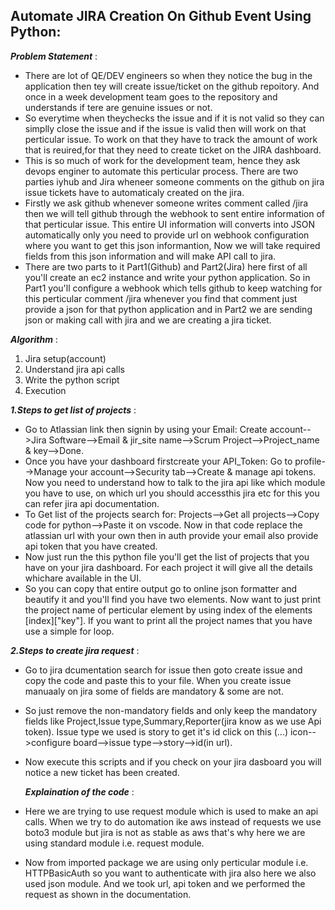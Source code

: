 ## Automate JIRA Creation On Github Event Using Python:

***Problem Statement*** :
- There are lot of QE/DEV engineers so when they notice the bug in the application then tey will create issue/ticket on the github repoitory. And once in a week development team goes to the repository and understands if tere are genuine issues or not.
- So everytime when theychecks the issue and if it is not valid so they can simplly close the issue and if the issue is valid then will work on that perticular issue. To work on that they have to track the amount of work that is reuired,for that they need to create ticket on the JIRA dashboard.
- This is so much of work for the development team, hence they ask devops enginer to automate this perticular process. There are two parties iyhub and Jira wheneer someone comments on the github on jira issue tickets have to automaticaly created on the jira.
- Firstly we ask github whenever someone writes comment called /jira then we will tell github through the webhook to sent entire information of that perticular issue. This entire UI information will converts into JSON automatically only you need to provide url on webhook configuration where you want to get this json informantion, Now we will take required fields from this json information and will make API call to jira.
- There are two parts to it Part1(Github) and Part2(Jira) here first of all you'll create an ec2 instance and write your python application. So in Part1 you'll configure a webhook which tells github to keep watching for this perticular comment /jira whenever you find that comment just provide a json for that python application and in Part2 we are sending json or making call with jira and we are creating a jira ticket.

***Algorithm*** :
1. Jira setup(account)
2. Understand jira api calls
3. Write the python script
4. Execution

***1.Steps to get list of projects*** : 
- Go to Atlassian link then signin by using your Email: Create account-->Jira Software-->Email & jir_site name-->Scrum Project-->Project_name & key-->Done.
- Once you have your dashboard firstcreate your API_Token: Go to profile-->Manage your account-->Security tab-->Create & manage api tokens. Now you need to understand how to talk to the jira api like which module you have to use, on which url you should accessthis jira etc for this you can refer jira api documentation.
- To Get list of the projects search for: Projects-->Get all projects-->Copy code for python-->Paste it on vscode. Now in that code replace the atlassian url with your own then in auth provide your email also provide api token that you have created.
- Now just run the this python file you'll get the list of projects that you have on your jira dashboard. For each project it will give all the details whichare available in the UI.
- So you can copy that entire output go to online json formatter and beautify it and you'll find you have two elements. Now want to just print the project name of perticular element by using index of the elements [index]["key"]. If you want to print all the project names that you have use a simple for loop.



***2.Steps to create jira request*** : 
- Go to jira dcumentation search for issue then goto create issue and copy the code and paste this to your file. When you create issue manuaaly on jira some of fields are mandatory & some are not.
- So just remove the non-mandatory fields and only keep the mandatory fields like Project,Issue type,Summary,Reporter(jira know as we use Api token). Issue type we used is story to get it's id click on this (...) icon-->configure board-->issue type-->story-->id(in url).
- Now execute this scripts and if you check on your jira dasboard you will notice a new ticket has been created.

  ***Explaination of the code*** :
- Here we are trying to use request module which is used to make an api calls. When we try to do automation ike aws instead of requests we use boto3 module but jira is not as stable as aws that's why here we are using standard module i.e. request module.
- Now from imported package we are using only perticular module i.e. HTTPBasicAuth so you want to authenticate with jira also here we also used json module. And we took url, api token and we performed the request as shown in the documentation.
